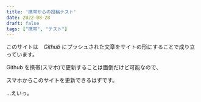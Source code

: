 ```yaml
---
title: '携帯からの投稿テスト'
date: 2022-08-28
draft: false
tags: ["携帯", "テスト"]
---
```


このサイトは　_Github_ にプッシュされた文章をサイトの形にすることで成り立っています。

Github を携帯(スマホ)で更新することは面倒だけど可能なので、

スマホからこのサイトを更新できるはずです。

…えいっ。
